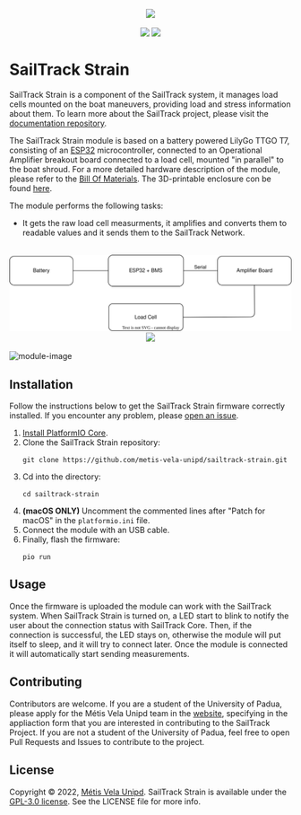 <p align="center">
  <img src="https://raw.githubusercontent.com/metis-vela-unipd/sailtrack-docs/main/Assets/SailTrack%20Logo.svg" width="180">
</p>

<p align="center">
  <img src="https://img.shields.io/github/license/metis-vela-unipd/sailtrack-strain" />
  <img src="https://img.shields.io/github/v/release/metis-vela-unipd/sailtrack-strain" />
</p>

# SailTrack Strain

SailTrack Strain is a component of the SailTrack system, it manages load cells mounted on the boat maneuvers, providing load and stress information about them. To learn more about the SailTrack project, please visit the [documentation repository](https://github.com/metis-vela-unipd/sailtrack-docs).

The SailTrack Strain module is based on a battery powered LilyGo TTGO T7, consisting of an [ESP32](https://www.espressif.com/en/products/socs/esp32) microcontroller, connected to an Operational Amplifier breakout board connected to a load cell, mounted "in parallel" to the boat shroud. For a more detailed hardware description of the module, please refer to the [Bill Of Materials](hardware/BOM.csv). The 3D-printable enclosure con be found [here](hardware/STL).

The module performs the following tasks:

* It gets the raw load cell measurments, it amplifies and converts them to readable values and it sends them to the SailTrack Network.

<p align="center">
  <br/>
  <img src="hardware/Connection Diagram.svg">
  <img src="hardware/Module Image.jpg">
</p>
  
![module-image](hardware/Module%20Image.jpg)
## Installation

Follow the instructions below to get the SailTrack Strain firmware correctly installed. If you encounter any problem, please [open an issue](https://github.com/metis-vela-unipd/sailtrack-strain/issues/new).

1. [Install PlatformIO Core](https://docs.platformio.org/en/latest/core/installation/index.html).
2. Clone the SailTrack Strain repository:
   ```
   git clone https://github.com/metis-vela-unipd/sailtrack-strain.git 
   ``` 
3. Cd into the directory:
   ```
   cd sailtrack-strain
   ```
4. **(macOS ONLY)** Uncomment the commented lines after "Patch for macOS" in the `platformio.ini` file.
5. Connect the module with an USB cable.
6. Finally, flash the firmware:
   ```
   pio run
   ```

## Usage

Once the firmware is uploaded the module can work with the SailTrack system. When SailTrack Strain is turned on, a LED start to blink to notify the user about the connection status with SailTrack Core. Then, if the connection is successful, the LED stays on, otherwise the module will put itself to sleep, and it will try to connect later. Once the module is connected it will automatically start sending measurements.

## Contributing

Contributors are welcome. If you are a student of the University of Padua, please apply for the Métis Vela Unipd team in the [website](http://metisvela.dii.unipd.it), specifying in the appliaction form that you are interested in contributing to the SailTrack Project. If you are not a student of the University of Padua, feel free to open Pull Requests and Issues to contribute to the project.

## License

Copyright © 2022, [Métis Vela Unipd](https://github.com/metis-vela-unipd). SailTrack Strain is available under the [GPL-3.0 license](https://www.gnu.org/licenses/gpl-3.0.en.html). See the LICENSE file for more info.


